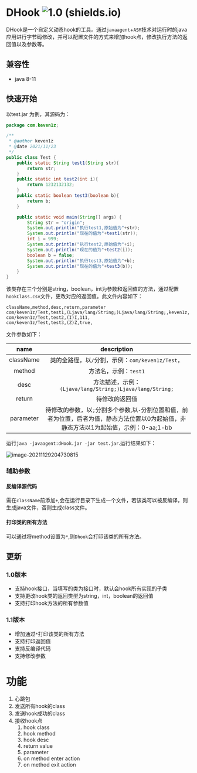 # DHook ![1.0 (shields.io)](https://img.shields.io/badge/1.1-brightgreen.svg)
DHook是一个自定义动态hook的工具。通过`javaagent`+`ASM`技术对运行时的java应用进行字节码修改，并可以配置文件的方式来增加hook点，修改执行方法的返回值以及参数等。

## 兼容性
* java 8-11

## 快速开始
以test.jar 为例，其源码为：

```java
package com.keven1z;

/**
 * @author keven1z
 * @date 2021/11/23
 */
public class Test {
    public static String test1(String str){
        return str;
    }
    public static int test2(int i){
        return 1232132132;
    }
    public static boolean test3(boolean b){
        return b;
    }

    public static void main(String[] args) {
        String str = "origin";
        System.out.println("执行test1,原始值为"+str);
        System.out.println("现在的值为"+test1(str));
        int i = 999;
        System.out.println("执行test2,原始值为"+i);
        System.out.println("现在的值为"+test2(i));
        boolean b = false;
        System.out.println("执行test3,原始值为"+b);
        System.out.println("现在的值为"+test3(b));
    }
}

```
该类存在三个分别是string，boolean，int为参数和返回值的方法，通过配置`hookClass.csv`文件，更改对应的返回值。此文件内容如下：

```csv
className,method,desc,return,parameter
com/keven1z/Test,test1,(Ljava/lang/String;)Ljava/lang/String;,keven1z,
com/keven1z/Test,test2,(I)I,111,
com/keven1z/Test,test3,(Z)Z,true,
```
文件参数如下：

|   name    |                         description                          |
| :-------: | :----------------------------------------------------------: |
| className |      类的全路径，以`/`分割，示例：`com/keven1z/Test`，       |
|  method   |                    方法名，示例：`test1`                     |
|   desc    |   方法描述，示例：`(Ljava/lang/String;)Ljava/lang/String;`   |
|  return   |                        待修改的返回值                        |
| parameter | 待修改的参数，以`;`分割多个参数,以`-`分割位置和值，前者为位置，后者为值，静态方法位置以0为起始值，非静态方法以1为起始值，示例：0-aa;1-bb |



运行`java -javaagent:dHook.jar -jar test.jar`.运行结果如下：

![image-20211129204730815](https://typora-1253484559.cos.ap-shanghai.myqcloud.com/img/image-20211129204730815.png)

### 辅助参数

#### 反编译源代码

需在`className`前添加`+`,会在运行目录下生成一个文件，若该类可以被反编译，则生成java文件，否则生成class文件。

#### 打印类的所有方法

可以通过将method设置为`*`,则`Dhook`会打印该类的所有方法。

## 更新
### 1.0版本
* 支持hook接口，当填写的类为接口时，默认会hook所有实现的子类
* 支持更改hook类的返回类型为string，int，boolean的返回值
* 支持打印hook方法的所有参数值

### 1.1版本
* 增加通过`*`打印该类的所有方法
* 支持打印返回值
* 支持反编译代码
* 支持修改参数

# 功能
1. 心跳包
2. 发送所有hook的class
3. 发送hook成功的class
4. 接收hook点
   1. hook class
   2. hook method
   3. hook desc
   4. return value
   5. parameter
   6. on method enter action
   7. on method exit action